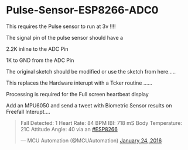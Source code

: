 # Pulse-Sensor-ESP8266-ADC0

This requires the Pulse sensor to run at 3v !!!!

The signal pin of the pulse sensor should have a 

2.2K inline to the ADC Pin

1K to GND from the ADC Pin

The original sketch should be modified or use the sketch from here.....

This replaces the Hardware interupt with a Tcker routine ......

Processing is required for the Full screen heartbeat display

Add an MPU6050 and send a tweet with Biometric Sensor results on Freefall Interupt....

<blockquote class="twitter-tweet" data-lang="en-gb"><p lang="en" dir="ltr">Fall Detected: 1 Heart Rate: 84 BPM IBI: 718 mS Body Temperature: 21C Attitude Angle: 40 via an <a href="https://twitter.com/hashtag/ESP8266?src=hash">#ESP8266</a></p>&mdash; MCU Automation (@MCUAutomation) <a href="https://twitter.com/MCUAutomation/status/691233600855904256">January 24, 2016</a></blockquote> <script async src="//platform.twitter.com/widgets.js" charset="utf-8"></script>

